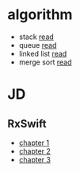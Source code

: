 # algorithm
- stack [read](algorithm/swift-stack-data-structure.md)
- queue [read](algorithm/swift-queue-data-structure.md)
- linked list [read](algorithm/swift-linked-list-data-structure.md)
- merge sort [read](algorithm/swift-merge-sort.md)

# JD
## RxSwift
- [chapter 1](JD/hello-rxswift.md) 
- [chapter 2](JD/observables.md)
- [chapter 3](JD/subjects.md)